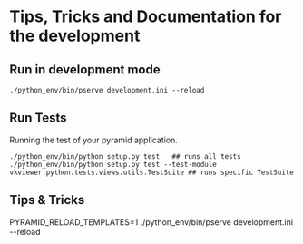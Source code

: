Tips, Tricks and Documentation for the development
==================================================

## Run in development mode

	./python_env/bin/pserve development.ini --reload

## Run Tests

Running the test of your pyramid application.
	
	./python_env/bin/python setup.py test	## runs all tests
	./python_env/bin/python setup.py test --test-module vkviewer.python.tests.views.utils.TestSuite ## runs specific TestSuite


## Tips & Tricks

PYRAMID_RELOAD_TEMPLATES=1 ./python_env/bin/pserve development.ini --reload 
